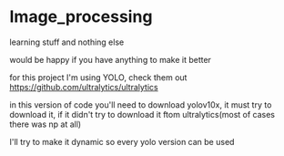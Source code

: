 # Image_processing
learning stuff and nothing else


would be happy if you have anything to make it better

for this project I'm using YOLO, check them out https://github.com/ultralytics/ultralytics

in this version of code you'll need to download yolov10x, it must try to download it, if it didn't try to download it ftom ultralytics(most of cases there was np at all)

I'll try to make it dynamic so every yolo version can be used
